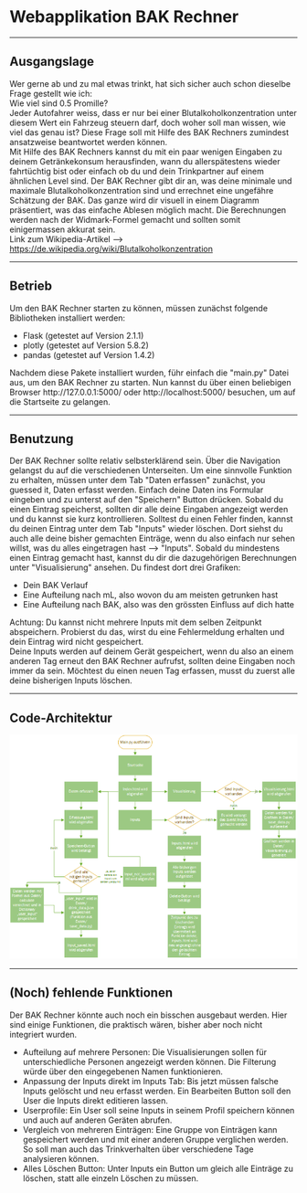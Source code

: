 <h1>Webapplikation BAK Rechner</h1>
<hr>
<h2>Ausgangslage</h2>

Wer gerne ab und zu mal etwas trinkt, hat sich sicher auch schon dieselbe Frage gestellt wie ich:<br>
Wie viel sind 0.5 Promille?<br>
Jeder Autofahrer weiss, dass er nur bei einer Blutalkoholkonzentration unter diesem Wert ein Fahrzeug steuern darf, 
doch woher soll man wissen, wie viel das genau ist? Diese Frage soll mit Hilfe des BAK Rechners zumindest ansatzweise beantwortet werden können. 
<br>Mit Hilfe des BAK Rechners kannst du mit ein paar wenigen Eingaben zu deinem Getränkekonsum herausfinden,
wann du allerspätestens wieder fahrtüchtig bist oder einfach ob du und dein Trinkpartner auf einem ähnlichen Level sind.
Der BAK Rechner gibt dir an, was deine minimale und maximale Blutalkoholkonzentration sind und errechnet eine ungefähre Schätzung der BAK. 
Das ganze wird dir visuell in einem Diagramm präsentiert, was das einfache Ablesen möglich macht.
Die Berechnungen werden nach der Widmark-Formel gemacht und sollten somit einigermassen akkurat sein.
<br>Link zum Wikipedia-Artikel --> https://de.wikipedia.org/wiki/Blutalkoholkonzentration
<hr>
<h2>Betrieb</h2>
Um den BAK Rechner starten zu können, müssen zunächst folgende Bibliotheken installiert werden:
<ul>
<li>Flask (getestet auf Version 2.1.1)</li>
<li>plotly (getestet auf Version 5.8.2)</li>
<li>pandas (getestet auf Version 1.4.2)</li>
</ul>
Nachdem diese Pakete installiert wurden, führ einfach die "main.py" Datei aus, um den BAK Rechner zu starten.
Nun kannst du über einen beliebigen Browser http://127.0.0.1:5000/ oder http://localhost:5000/ besuchen, um auf die Startseite zu gelangen.
<hr>
<h2>Benutzung</h2>
Der BAK Rechner sollte relativ selbsterklärend sein. Über die Navigation gelangst du auf die verschiedenen Unterseiten.
Um eine sinnvolle Funktion zu erhalten, müssen unter dem Tab "Daten erfassen" zunächst, you guessed it, Daten erfasst werden.
Einfach deine Daten ins Formular eingeben und zu unterst auf den "Speichern" Button drücken. Sobald du einen Eintrag speicherst, sollten dir alle deine Eingaben
angezeigt werden und du kannst sie kurz kontrollieren. Solltest du einen Fehler finden, kannst du deinen Eintrag unter dem Tab "Inputs" wieder löschen.
Dort siehst du auch alle deine bisher gemachten Einträge, wenn du also einfach nur sehen willst, was du alles eingetragen hast --> "Inputs".
Sobald du mindestens einen Eintrag gemacht hast, kannst du dir die dazugehörigen Berechnungen unter "Visualisierung" ansehen. 
Du findest dort drei Grafiken:
<ul>
<li>Dein BAK Verlauf</li>
<li>Eine Aufteilung nach mL, also wovon du am meisten getrunken hast</li>
<li>Eine Aufteilung nach BAK, also was den grössten Einfluss auf dich hatte</li>
</ul>
Achtung: Du kannst nicht mehrere Inputs mit dem selben Zeitpunkt abspeichern. Probierst du das, wirst du eine Fehlermeldung erhalten und dein Eintrag wird nicht gespeichert.<br>
Deine Inputs werden auf deinem Gerät gespeichert, wenn du also an einem anderen Tag erneut den BAK Rechner aufrufst, sollten deine Eingaben noch immer da sein.
Möchtest du einen neuen Tag erfassen, musst du zuerst alle deine bisherigen Inputs löschen.
<hr>
<h2>Code-Architektur</h2>

![Flowchart BAK-Rechner](/templates/Flowdiagramm_BAK_Rechner.png)
<hr>
<h2>(Noch) fehlende Funktionen</h2>
Der BAK Rechner könnte auch noch ein bisschen ausgebaut werden. Hier sind einige Funktionen, die praktisch wären, bisher aber noch nicht integriert wurden.
<ul>
<li>Aufteilung auf mehrere Personen: Die Visualisierungen sollen für unterschiedliche Personen angezeigt werden können. 
Die Filterung würde über den eingegebenen Namen funktionieren.</li>
<li>Anpassung der Inputs direkt im Inputs Tab: Bis jetzt müssen falsche Inputs gelöscht und neu erfasst werden. Ein Bearbeiten Button soll den User die Inputs direkt editieren lassen.</li>
<li>Userprofile: Ein User soll seine Inputs in seinem Profil speichern können und auch auf anderen Geräten abrufen.</li>
<li>Vergleich von mehreren Einträgen: Eine Gruppe von Einträgen kann gespeichert werden und mit einer anderen Gruppe verglichen werden. So soll man auch das Trinkverhalten über verschiedene Tage analysieren können.</li>
<li>Alles Löschen Button: Unter Inputs ein Button um gleich alle Einträge zu löschen, statt alle einzeln Löschen zu müssen.</li>
</ul>
